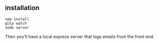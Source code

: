 ## installation
`npm install`  
`gulp watch`  
`node server`  

Then you'll have a local express server that logs emails from the front end
